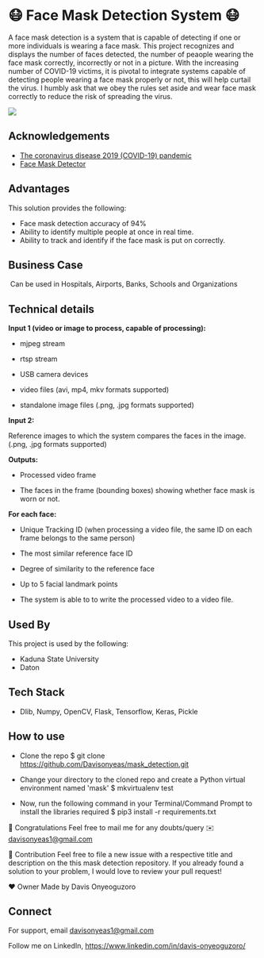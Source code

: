 
# 😷 Face Mask Detection System 😷

A face mask detection is a system that is capable of detecting if one or more individuals is wearing a face mask. This project recognizes and displays the number of faces detected, the number of peaople wearing the face mask correctly, incorrectly or not in a picture. With the increasing number of COVID-19 victims, it is pivotal to integrate systems capable of detecting people wearing a face mask properly or not, this will help curtail the virus. I humbly ask that we obey the rules set aside and wear face mask correctly to reduce the risk of spreading the virus.


![](mask_det.gif)  

## Acknowledgements

 - [The coronavirus disease 2019 (COVID-19) pandemic](https://www.researchgate.net/publication/340856011_The_coronavirus_disease_2019_COVID-19_pandemic)
 - [Face Mask Detector](https://www.researchgate.net/publication/344173985_Face_Mask_Detector)



## Advantages

This solution provides the following:

- Face mask detection accuracy of 94% 
- Ability to identify multiple people at once in real time.
- Ability to track and identify if the face mask is put on correctly. 

## Business Case
​
Can be used in Hospitals, Airports, Banks, Schools and Organizations 
## Technical details 

**Input 1 (video or image to process, capable of processing):** ​​

- mjpeg stream

- rtsp stream

- USB camera devices

- video files (avi, mp4, mkv formats supported)

- standalone image files (.png, .jpg formats supported)

 

**Input 2:**

Reference images to which the system compares the faces in the image. (.png, .jpg formats supported)


**Outputs:**

- Processed video frame

- The faces in the frame (bounding boxes) showing whether face mask is worn or not.

**For each face:**

- Unique Tracking ID (when processing a video file, the same ID on each frame belongs to the same person)

- The most similar reference face ID

- Degree of similarity to the reference face

- Up to 5 facial landmark points

- The system is able to to write the processed video to a video file. 
## Used By

This project is used by the following:

- Kaduna State University
- Daton


## Tech Stack

- Dlib, Numpy, OpenCV, Flask, Tensorflow, Keras, Pickle
## How to use 

- Clone the repo
$ git clone https://github.com/Davisonyeas/mask_detection.git

- Change your directory to the cloned repo and create a Python virtual environment named 'mask'
$ mkvirtualenv test

- Now, run the following command in your Terminal/Command Prompt to install the libraries required
$ pip3 install -r requirements.txt

👏 Congratulations
Feel free to mail me for any doubts/query ✉️ davisonyeas1@gmail.com

🤝 Contribution
Feel free to file a new issue with a respective title and description on the this mask detection repository. If you already found a solution to your problem, I would love to review your pull request!

❤️ Owner
Made by Davis Onyeoguzoro


## Connect

For support, email davisonyeas1@gmail.com

Follow me on LinkedIn, https://www.linkedin.com/in/davis-onyeoguzoro/